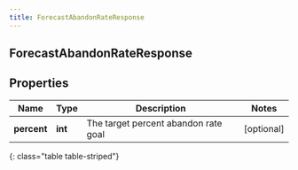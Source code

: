 ```yaml
---
title: ForecastAbandonRateResponse
---
```

## ForecastAbandonRateResponse

## Properties

|Name | Type | Description | Notes|
|------------ | ------------- | ------------- | -------------|
| **percent** | **int** | The target percent abandon rate goal | [optional] |
{: class="table table-striped"}


